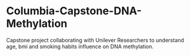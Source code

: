 # Columbia-Capstone-DNA-Methylation
Capstone project collaborating with Unilever Researchers to understand age, bmi and smoking habits influence on DNA methylation.
